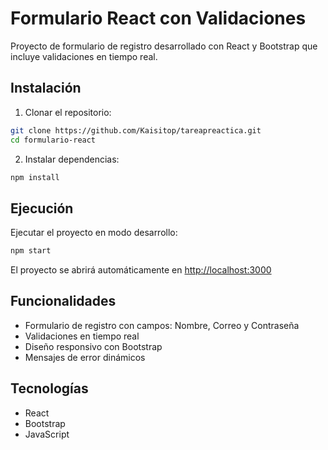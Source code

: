 # Formulario React con Validaciones

Proyecto de formulario de registro desarrollado con React y Bootstrap que incluye validaciones en tiempo real.

## Instalación

1. Clonar el repositorio:
```bash
git clone https://github.com/Kaisitop/tareapreactica.git
cd formulario-react
```

2. Instalar dependencias:
```bash
npm install
```

## Ejecución

Ejecutar el proyecto en modo desarrollo:
```bash
npm start
```

El proyecto se abrirá automáticamente en [http://localhost:3000](http://localhost:3000)

## Funcionalidades

- Formulario de registro con campos: Nombre, Correo y Contraseña
- Validaciones en tiempo real
- Diseño responsivo con Bootstrap
- Mensajes de error dinámicos

## Tecnologías

- React
- Bootstrap
- JavaScript

